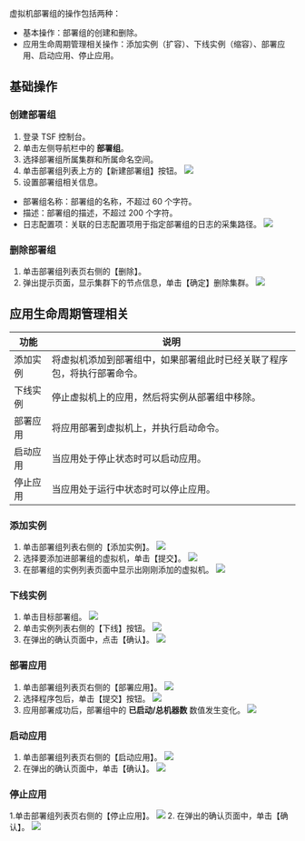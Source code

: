 虚拟机部署组的操作包括两种：

- 基本操作：部署组的创建和删除。
- 应用生命周期管理相关操作：添加实例（扩容）、下线实例（缩容）、部署应用、启动应用、停止应用。

## 基础操作
### 创建部署组
1. 登录 TSF 控制台。
2. 单击左侧导航栏中的 **部署组**。
3. 选择部署组所属集群和所属命名空间。
4. 单击部署组列表上方的【新建部署组】按钮。
![](https://main.qcloudimg.com/raw/32a77065ff7be0c2d2b961210dd91f49.png)
5. 设置部署组相关信息。
 - 部署组名称：部署组的名称，不超过 60 个字符。
 - 描述：部署组的描述，不超过 200 个字符。
 - 日志配置项：关联的日志配置项用于指定部署组的日志的采集路径。
![](https://main.qcloudimg.com/raw/630af481058916dcb8a1460c42596a40.png)
 
### 删除部署组
1. 单击部署组列表页右侧的【删除】。
2. 弹出提示页面，显示集群下的节点信息，单击【确定】删除集群。
![](https://main.qcloudimg.com/raw/4fab561b595e7f5fe0934c5286d63b37.png)

## 应用生命周期管理相关

|功能|说明|
|---|---|
|添加实例 |将虚拟机添加到部署组中，如果部署组此时已经关联了程序包，将执行部署命令。|
|下线实例|停止虚拟机上的应用，然后将实例从部署组中移除。|
|部署应用|将应用部署到虚拟机上，并执行启动命令。|
|启动应用|当应用处于停止状态时可以启动应用。|
|停止应用|当应用处于运行中状态时可以停止应用。|

### 添加实例

1. 单击部署组列表右侧的【添加实例】。
![](https://main.qcloudimg.com/raw/37fc0a97a0f9cfb604aabbbfa08716ba.png)
2. 选择要添加进部署组的虚拟机，单击【提交】。
![](https://main.qcloudimg.com/raw/faec0361e818ebd5d493380bd9f5a0f3.png)
3. 在部署组的实例列表页面中显示出刚刚添加的虚拟机。
![](https://main.qcloudimg.com/raw/4b3008ff2108c1685c9d829ecf93f7a7.png)

### 下线实例
1. 单击目标部署组。
![](https://main.qcloudimg.com/raw/ddb085ca8872b32713bfe08110a0425b.png)
2. 单击实例列表右侧的【下线】按钮。
![](https://main.qcloudimg.com/raw/a2e3fc807fee1ccc91a69181b2949135.png)
3. 在弹出的确认页面中，点击【确认】。
![](https://main.qcloudimg.com/raw/2a0231eb532448e01b1e9860ed80fb62.png)

### 部署应用
1. 单击部署组列表页右侧的【部署应用】。
![](https://main.qcloudimg.com/raw/5913a88a12e8a8095cd470ae656b1388.png)
2. 选择程序包后，单击【提交】按钮。
![](https://main.qcloudimg.com/raw/71a1026c426930c4b141b3f93bb65f6e.png)
3. 应用部署成功后，部署组中的 **已启动/总机器数** 数值发生变化。
![](https://main.qcloudimg.com/raw/98c3e032bd4ba13a2f8f5cd9697b8dcc.png)

### 启动应用
1. 单击部署组列表页右侧的【启动应用】。
![](https://main.qcloudimg.com/raw/20f4fa7b81fe6e1363c05fdb59672a67.png)
2. 在弹出的确认页面中，单击【确认】。
![](https://main.qcloudimg.com/raw/4048554f86f07a8db2f27c2a6bfebbd5.png)

### 停止应用
1.单击部署组列表页右侧的【停止应用】。
![](https://main.qcloudimg.com/raw/ffcd4c41750f4d708c805ca231a72a82.png)
2. 在弹出的确认页面中，单击【确认】。
![](https://main.qcloudimg.com/raw/21876588443b90b1e370f3aa295b4bbf.png)


